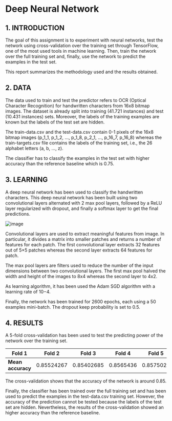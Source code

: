 # Deep Neural Network

## 1. INTRODUCTION

The goal of this assignment is to experiment with neural networks, test the network using cross-validation over the training set through TensorFlow, one of the most used tools in machine learning. Then, train the network over the full training set and, finally, use the network to predict the examples in the test set.

This report summarizes the methodology used and the results obtained.

## 2. DATA

The data used to train and test the predictor refers to OCR (Optical Character Recognition) for handwritten characters from 16x8 bitmap images. The dataset is already split into training (41.721 instances) and test (10.431 instances) sets. Moreover, the labels of the training examples are known but the labels of the test set are hidden.

The train-data.csv and the test-data.csv contain 0-1 pixels of the 16x8 bitmap images (p_1_1, p_1_2, ..., p_1_8, p_2_1, ..., p_16_7, p_16_8) whereas the train-targets.csv file contains the labels of the training set, i.e., the 26 alphabet letters (a, b, ..., z).

The classifier has to classify the examples in the test set with higher accuracy than the reference baseline which is 0.75.

## 3. LEARNING

A deep neural network has been used to classify the handwritten characters. This deep neural network has been built using two convolutional layers alternated with 2 max pool layers, followed by a ReLU layer regularized with dropout, and finally a softmax layer to get the final predictions.

![image](https://user-images.githubusercontent.com/24565161/37827534-290bb4c0-2e98-11e8-972d-7ef769bb0212.png)

Convolutional layers are used to extract meaningful features from image. In particular, it divides a matrix into smaller patches and returns a number of features for each patch. The first convolutional layer extracts 32 features out of 5×5 patches whereas the second layer extracts 64 features for patch.

The max pool layers are filters used to reduce the number of the input dimensions between two convolutional layers. The first max pool halved the width and height of the images to 8x4 whereas the second layer to 4x2.

As learning algorithm, it has been used the Adam SGD algorithm with a learning rate of 10−4.

Finally, the network has been trained for 2600 epochs, each using a 50 examples mini-batch. The dropout keep probability is set to 0.5.

## 4. RESULTS

A 5-fold cross-validation has been used to test the predicting power of the network over the training set.

**Fold 1** | **Fold 2** | **Fold 3** | **Fold 4** | **Fold 5**
--- | --- | --- | --- | ---
**Mean accuracy** | 0.85524267 | 0.85402685 | 0.8565436 | 0.8575024 | 0.85438639


The cross-validation shows that the accuracy of the network is around 0.85.

Finally, the classifier has been trained over the full training set and has been used to predict the examples in the test-data.csv training set. However, the accuracy of the prediction cannot be tested because the labels of the test set are hidden. Nevertheless, the results of the cross-validation showed an higher accuracy than the reference baseline.

